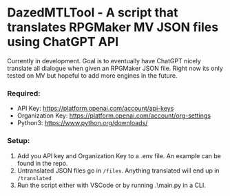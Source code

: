 # DazedMTLTool - A script that translates RPGMaker MV JSON files using ChatGPT API

Currently in development. Goal is to eventually have ChatGPT nicely translate all dialogue when given an RPGMaker JSON file. Right now its only tested on MV but hopeful to add more engines in the future.

### Required:
 * API Key: https://platform.openai.com/account/api-keys
 * Organization Key: https://platform.openai.com/account/org-settings
 * Python3: https://www.python.org/downloads/

### Setup:
1. Add you API key and Organization Key to a .env file. An example can be found in the repo.
2. Untranslated JSON files go in `/files`. Anything translated will end up in `/translated`
3. Run the script either with VSCode or by running .\main.py in a CLI.
